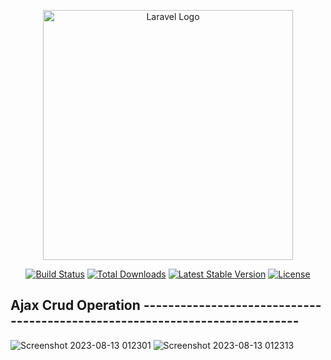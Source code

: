 <p align="center"><a href="https://laravel.com" target="_blank"><img src="https://raw.githubusercontent.com/laravel/art/master/logo-lockup/5%20SVG/2%20CMYK/1%20Full%20Color/laravel-logolockup-cmyk-red.svg" width="400" alt="Laravel Logo"></a></p>

<p align="center">
<a href="https://github.com/laravel/framework/actions"><img src="https://github.com/laravel/framework/workflows/tests/badge.svg" alt="Build Status"></a>
<a href="https://packagist.org/packages/laravel/framework"><img src="https://img.shields.io/packagist/dt/laravel/framework" alt="Total Downloads"></a>
<a href="https://packagist.org/packages/laravel/framework"><img src="https://img.shields.io/packagist/v/laravel/framework" alt="Latest Stable Version"></a>
<a href="https://packagist.org/packages/laravel/framework"><img src="https://img.shields.io/packagist/l/laravel/framework" alt="License"></a>
</p>

## Ajax Crud Operation ----------------------------------------------------------------------------


![Screenshot 2023-08-13 012301](https://github.com/njfaiaz/Laravel-Ajax-Crud/assets/47560573/2c11082c-d57e-4117-b422-dc50806f7909)
![Screenshot 2023-08-13 012313](https://github.com/njfaiaz/Laravel-Ajax-Crud/assets/47560573/26252d9b-d6f2-4b57-9693-1aa59f7b9c52)
